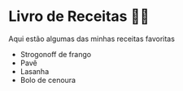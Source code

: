 # Livro de Receitas :woman_cook:

Aqui estão algumas das minhas receitas favoritas

- Strogonoff de frango
- Pavê
- Lasanha
- Bolo de cenoura

